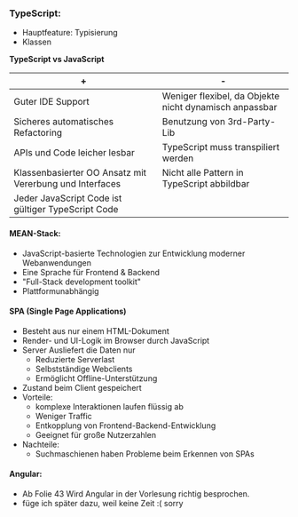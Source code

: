 ### TypeScript:
- Hauptfeature: Typisierung
- Klassen

**TypeScript vs JavaScript**

| +                                                      | -                                                     |
| ------------------------------------------------------- | ------------------------------------------------------ |
| Guter IDE Support                                       | Weniger flexibel, da Objekte nicht dynamisch anpassbar |
| Sicheres automatisches Refactoring                      | Benutzung von 3rd-Party-Lib                            |
| APIs und Code leicher lesbar                            | TypeScript muss transpiliert werden                    |
| Klassenbasierter OO Ansatz mit Vererbung und Interfaces | Nicht alle Pattern in TypeScript abbildbar             |
| Jeder JavaScript Code ist gültiger TypeScript Code      |                                                        |

#### MEAN-Stack:
- JavaScript-basierte Technologien zur Entwicklung moderner Webanwendungen
- Eine Sprache für Frontend & Backend
- "Full-Stack development toolkit"
- Plattformunabhängig

#### SPA (Single Page Applications)

- Besteht aus nur einem HTML-Dokument
- Render- und UI-Logik im Browser durch JavaScript
- Server Ausliefert die Daten nur
	- Reduzierte Serverlast
	- Selbstständige Webclients
	- Ermöglicht Offline-Unterstützung
- Zustand beim Client gespeichert
- Vorteile:
	- komplexe Interaktionen laufen flüssig ab
	- Weniger Traffic
	- Entkopplung von Frontend-Backend-Entwicklung
	- Geeignet für große Nutzerzahlen
- Nachteile:
	- Suchmaschienen haben Probleme beim Erkennen von SPAs

#### Angular: 
- Ab Folie 43 Wird Angular in der Vorlesung richtig besprochen.
- füge ich später dazu, weil keine Zeit :( sorry